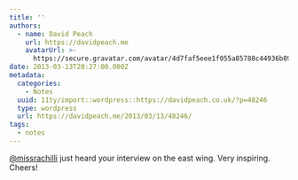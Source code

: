 ```yaml
---
title: ''
authors:
  - name: David Peach
    url: https://davidpeach.me
    avatarUrl: >-
      https://secure.gravatar.com/avatar/4d7faf5eee1f055a85788c44936b8995eaab6dfb004e7854ec747ccb272e91ee?s=96&d=mm&r=g
date: 2013-03-13T20:27:00.000Z
metadata:
  categories:
    - Notes
  uuid: 11ty/import::wordpress::https://davidpeach.co.uk/?p=48246
  type: wordpress
  url: https://davidpeach.me/2013/03/13/48246/
tags:
  - notes
---
```

[@missrachilli](https://twitter.com/missrachilli) just heard your interview on the east wing. Very inspiring. Cheers!